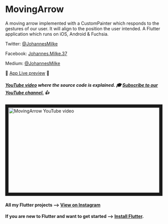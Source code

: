 # MovingArrow

A moving arrow implemented with a CustomPainter which responds to the gestures of our user. It will align to the position the user intended. A Flutter application which runs on iOS, Android & Fuchsia.

Twitter: [@JohannesMilke](https://twitter.com/JohannesMilke "Twitter Johannes Milke")

Facebook: [Johannes.Milke.37](https://www.facebook.com/johannes.milke.37 "Facebook Johannes Milke")

Medium: [@JohannesMilke](https://medium.com/@johannesmilke  "Flutter Articles of Johannes Milke")

:dizzy: [App Live preview](https://www.instagram.com/p/BwM16YzghW2/ "Live preview on Instagram") :dizzy:

##### [YouTube video](http://www.youtube.com/watch?v=x5eqFkjmebU "Youtube Johannes Milke") where the *source code* is explained. :mortar_board: [Subscribe to our YouTube channel.](http://www.youtube.com/channel/UC0FD2apauvegCcsvqIBceLA?sub_confirmation=1 "YouTube Subscribe Johannes Milke") :thumbsup:  
<a href="http://www.youtube.com/watch?feature=player_embedded&v=x5eqFkjmebU
" target="_blank"><img src="http://img.youtube.com/vi/x5eqFkjmebU/maxresdefault.jpg" 
alt="MovingArrow YouTube video" width="480" height="270" border="10" /></a>

#### All my Flutter projects --> [View on Instagram](https://www.instagram.com/johannesmilke/ "My Flutter projects")

#### If you are new to Flutter and want to get started --> [Install Flutter](https://flutter.io/docs/get-started/install "Install Flutter").

